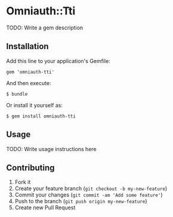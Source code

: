 # Omniauth::Tti

TODO: Write a gem description

## Installation

Add this line to your application's Gemfile:

    gem 'omniauth-tti'

And then execute:

    $ bundle

Or install it yourself as:

    $ gem install omniauth-tti

## Usage

TODO: Write usage instructions here

## Contributing

1. Fork it
2. Create your feature branch (`git checkout -b my-new-feature`)
3. Commit your changes (`git commit -am 'Add some feature'`)
4. Push to the branch (`git push origin my-new-feature`)
5. Create new Pull Request

